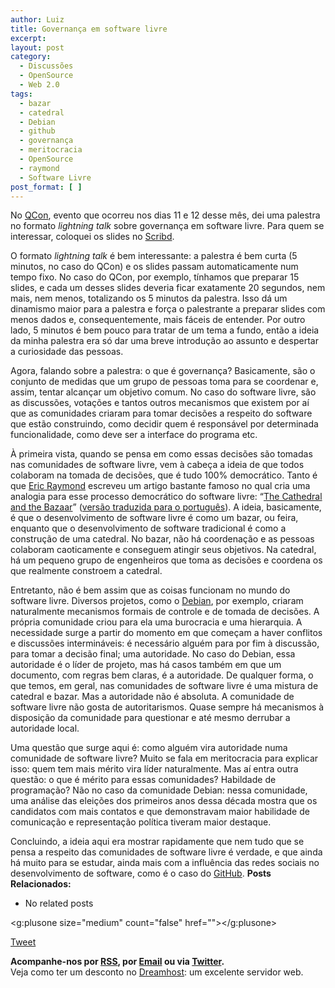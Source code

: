 ```yaml
---
author: Luiz
title: Governança em software livre
excerpt:
layout: post
category:
  - Discussões
  - OpenSource
  - Web 2.0
tags:
  - bazar
  - catedral
  - Debian
  - github
  - governança
  - meritocracia
  - OpenSource
  - raymond
  - Software Livre
post_format: [ ]
---
```

No [QCon][1], evento que ocorreu nos dias 11 e 12 desse mês, dei uma palestra no formato *lightning talk* sobre governança em software livre. Para quem se interessar, coloquei os slides no [Scribd][2].

O formato *lightning talk* é bem interessante: a palestra é bem curta (5 minutos, no caso do QCon) e os slides passam automaticamente num tempo fixo. No caso do QCon, por exemplo, tínhamos que preparar 15 slides, e cada um desses slides deveria ficar exatamente 20 segundos, nem mais, nem menos, totalizando os 5 minutos da palestra. Isso dá um dinamismo maior para a palestra e força o palestrante a preparar slides com menos dados e, consequentemente, mais fáceis de entender. Por outro lado, 5 minutos é bem pouco para tratar de um tema a fundo, então a ideia da minha palestra era só dar uma breve introdução ao assunto e despertar a curiosidade das pessoas.

Agora, falando sobre a palestra: o que é governança? Basicamente, são o conjunto de medidas que um grupo de pessoas toma para se coordenar e, assim, tentar alcançar um objetivo comum. No caso do software livre, são as discussões, votações e tantos outros mecanismos que existem por aí que as comunidades criaram para tomar decisões a respeito do software que estão construindo, como decidir quem é responsável por determinada funcionalidade, como deve ser a interface do programa etc.

À primeira vista, quando se pensa em como essas decisões são tomadas nas comunidades de software livre, vem à cabeça a ideia de que todos colaboram na tomada de decisões, que é tudo 100% democrático. Tanto é que [Eric Raymond][3] escreveu um artigo bastante famoso no qual cria uma analogia para esse processo democrático do software livre: “[The Cathedral and the Bazaar][4]” ([versão traduzida para o português][5]). A ideia, basicamente, é que o desenvolvimento de software livre é como um bazar, ou feira, enquanto que o desenvolvimento de software tradicional é como a construção de uma catedral. No bazar, não há coordenação e as pessoas colaboram caoticamente e conseguem atingir seus objetivos. Na catedral, há um pequeno grupo de engenheiros que toma as decisões e coordena os que realmente constroem a catedral.

Entretanto, não é bem assim que as coisas funcionam no mundo do software livre. Diversos projetos, como o [Debian][6], por exemplo, criaram naturalmente mecanismos formais de controle e de tomada de decisões. A própria comunidade criou para ela uma burocracia e uma hierarquia. A necessidade surge a partir do momento em que começam a haver conflitos e discussões intermináveis: é necessário alguém para por fim à discussão, para tomar a decisão final; uma autoridade. No caso do Debian, essa autoridade é o líder de projeto, mas há casos também em que um documento, com regras bem claras, é a autoridade. De qualquer forma, o que temos, em geral, nas comunidades de software livre é uma mistura de catedral e bazar. Mas a autoridade não é absoluta. A comunidade de software livre não gosta de autoritarismos. Quase sempre há mecanismos à disposição da comunidade para questionar e até mesmo derrubar a autoridade local.

Uma questão que surge aqui é: como alguém vira autoridade numa comunidade de software livre? Muito se fala em meritocracia para explicar isso: quem tem mais mérito vira líder naturalmente. Mas aí entra outra questão: o que é mérito para essas comunidades? Habildade de programação? Não no caso da comunidade Debian: nessa comunidade, uma análise das eleições dos primeiros anos dessa década mostra que os candidatos com mais contatos e que demonstravam maior habilidade de comunicação e representação política tiveram maior destaque.

Concluindo, a ideia aqui era mostrar rapidamente que nem tudo que se pensa a respeito das comunidades de software livre é verdade, e que ainda há muito para se estudar, ainda mais com a influência das redes sociais no desenvolvimento de software, como é o caso do [GitHub][7]. 
**Posts Relacionados:** 
*   No related posts

<g:plusone size="medium" count="false" href=""></g:plusone> 

[Tweet][8] 





**Acompanhe-nos por [ RSS][9], por [Email][10] ou via [Twitter][11].**  
Veja como ter um desconto no [Dreamhost][12]: um excelente servidor web.

 [1]: http://www.qconsp.com
 [2]: http://www.scribd.com/doc/37302982/QCon-Lightning-Talk-Governanca-em-Software-Livre
 [3]: http://pt.wikipedia.org/wiki/Eric_Steven_Raymond
 [4]: http://citeseerx.ist.psu.edu/viewdoc/download?doi=10.1.1.120.4974&rep=rep1&type=pdf
 [5]: http://www.dominiopublico.gov.br/download/texto/tl000001.pdf
 [6]: http://www.debian.org
 [7]: http://www.github.com
 [8]: https://twitter.com/share
 [9]: http://feeds.feedburner.com/VidaGeek
 [10]: http://feedburner.google.com/fb/a/mailverify?uri=VidaGeek&loc=pt_BR
 [11]: http://twitter.com/blogvidageek
 [12]: http://vidageek.net/dreamhost/
